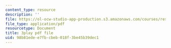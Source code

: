 ```yaml
---
content_type: resource
description: ''
file: https://ol-ocw-studio-app-production.s3.amazonaws.com/courses/res-tll-004-stem-concept-videos-fall-2013/98b81edee7fbcbeb018f3be45b39dec1_mBJCP3AH2Mk.pdf
file_type: application/pdf
resourcetype: Document
title: 3play pdf file
uid: 98b81ede-e7fb-cbeb-018f-3be45b39dec1
---
```

